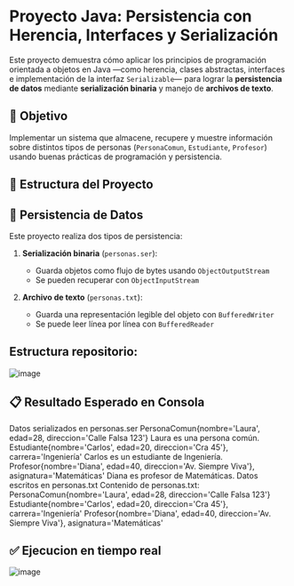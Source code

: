 # Proyecto Java: Persistencia con Herencia, Interfaces y Serialización

Este proyecto demuestra cómo aplicar los principios de programación orientada a objetos en Java —como herencia, clases abstractas, interfaces e implementación de la interfaz `Serializable`— para lograr la **persistencia de datos** mediante **serialización binaria** y manejo de **archivos de texto**.

## 📌 Objetivo

Implementar un sistema que almacene, recupere y muestre información sobre distintos tipos de personas (`PersonaComun`, `Estudiante`, `Profesor`) usando buenas prácticas de programación y persistencia.

## 🧩 Estructura del Proyecto


## 🔁 Persistencia de Datos

Este proyecto realiza dos tipos de persistencia:

1. **Serialización binaria** (`personas.ser`):
   - Guarda objetos como flujo de bytes usando `ObjectOutputStream`
   - Se pueden recuperar con `ObjectInputStream`

2. **Archivo de texto** (`personas.txt`):
   - Guarda una representación legible del objeto con `BufferedWriter`
   - Se puede leer línea por línea con `BufferedReader`

## Estructura repositorio:
![image](https://github.com/user-attachments/assets/4443043a-3719-4791-9a4a-0a7e70339763)

## 📋 Resultado Esperado en Consola
Datos serializados en personas.ser
PersonaComun{nombre='Laura', edad=28, direccion='Calle Falsa 123'}
Laura es una persona común.
Estudiante{nombre='Carlos', edad=20, direccion='Cra 45'}, carrera='Ingeniería'
Carlos es un estudiante de Ingeniería.
Profesor{nombre='Diana', edad=40, direccion='Av. Siempre Viva'}, asignatura='Matemáticas'
Diana es profesor de Matemáticas.
Datos escritos en personas.txt
Contenido de personas.txt:
PersonaComun{nombre='Laura', edad=28, direccion='Calle Falsa 123'}
Estudiante{nombre='Carlos', edad=20, direccion='Cra 45'}, carrera='Ingeniería'
Profesor{nombre='Diana', edad=40, direccion='Av. Siempre Viva'}, asignatura='Matemáticas'

## ✅ Ejecucion en tiempo real 
![image](https://github.com/user-attachments/assets/fcf49b20-c00c-4561-b62c-4529ccc4888b)



